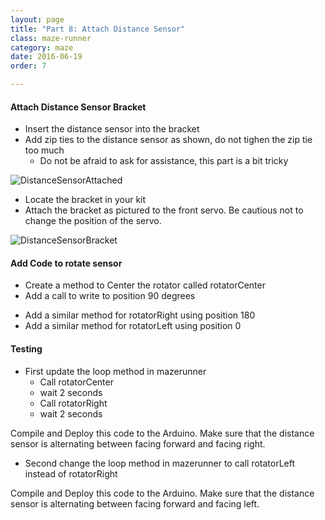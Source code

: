 ```yaml
---
layout: page
title: "Part 8: Attach Distance Sensor"
class: maze-runner
category: maze
date: 2016-06-19
order: 7

---
```


#### Attach Distance Sensor Bracket

* Insert the distance sensor into the bracket
* Add zip ties to the distance sensor as shown, do not tighen the zip tie too much
    * Do not be afraid to ask for assistance, this part is a bit tricky

![DistanceSensorAttached]({{site.baseurl}}/assets/mazerunner/distance_sensorattached.jpg)

* Locate the bracket in your kit
* Attach the bracket as pictured to the front servo. Be cautious not to change the position of the servo.

![DistanceSensorBracket]({{site.baseurl}}/assets/mazerunner/distance_bracket.jpg)


#### Add Code to rotate sensor

* Create a method to Center the rotator called rotatorCenter
* Add a call to write to position 90 degrees

<script src="https://gist.github.com/dennisburton/1f3f8dc22c646f80fbad7d320039c2f6.js"></script>

* Add a similar method for rotatorRight using position 180
* Add a similar method for rotatorLeft using position 0

#### Testing

* First update the loop method in mazerunner
    * Call rotatorCenter
    * wait 2 seconds
    * Call rotatorRight
    * wait 2 seconds

Compile and Deploy this code to the Arduino. Make sure that the distance sensor is alternating between facing forward and facing right.

* Second change the loop method in mazerunner to call rotatorLeft instead of rotatorRight

Compile and Deploy this code to the Arduino. Make sure that the distance sensor is alternating between facing forward and facing left.

